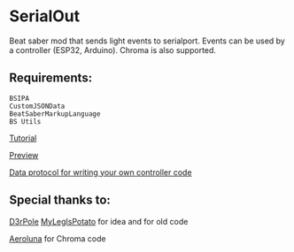 # SerialOut
Beat saber mod that sends light events to serialport. Events can be used by a controller (ESP32, Arduino). Chroma is also supported.

## Requirements:
	BSIPA
	CustomJSONData
	BeatSaberMarkupLanguage
	BS Utils

[Tutorial](https://github.com/Felix212/SerialOut/wiki)

[Preview](https://www.youtube.com/watch?v=0ZJlF3XPXzM)

[Data protocol for writing your own controller code](https://github.com/Felix212/SerialOut/wiki/Serial-Protocol)

## Special thanks to:



[D3rPole](https://github.com/D3rPole) [MyLegIsPotato](https://github.com/MyLegIsPotato) for idea and for old code

[Aeroluna](https://github.com/Aeroluna) for Chroma code

